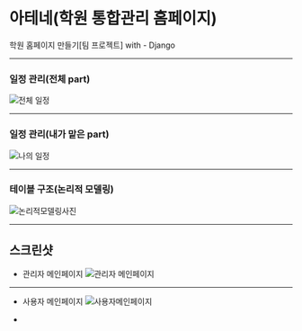 # 아테네(학원 통합관리 홈페이지)
학원 홈페이지 만들기[팀 프로젝트] with - Django
***
### 일정 관리(전체 part)
![전체 일정](https://user-images.githubusercontent.com/69666784/101704719-ad485100-3ac8-11eb-8aa9-df94388abdef.PNG)
***
### 일정 관리(내가 맡은 part)
![나의 일정](https://user-images.githubusercontent.com/69666784/101704722-af121480-3ac8-11eb-876f-2d090d471aff.PNG)

*** 
### 테이블 구조(논리적 모델링)
![논리적모델링사진](https://user-images.githubusercontent.com/69666784/101705126-a241f080-3ac9-11eb-907c-48a0e104a08f.PNG)


***
## 스크린샷
+ 관리자 메인페이지
![관리자 메인페이지](https://user-images.githubusercontent.com/69666784/101704420-0f548680-3ac8-11eb-8376-6873511ee910.PNG)
***
+ 사용자 메인페이지
![사용자메인페이지](https://user-images.githubusercontent.com/69666784/101704494-38751700-3ac8-11eb-8583-eab1123e3db2.PNG)

+ 
